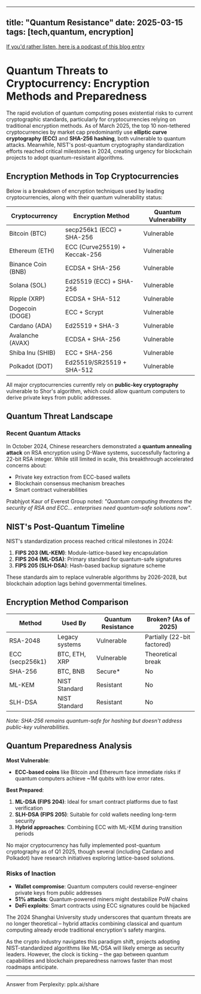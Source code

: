 
---
title: "Quantum Resistance"
date: 2025-03-15
tags: [tech,quantum, encryption]
---

<head>
<link rel="alternate" type="application/atom+xml" title="{{ site.title }}" href="/feed.xml">
</head>

[If you'd rather listen, here is a podcast of this blog entry](https://lewisbakkero.github.io/tibidabo/audios/Quantum-Resistance.mp3)

# Quantum Threats to Cryptocurrency: Encryption Methods and Preparedness

The rapid evolution of quantum computing poses existential risks to current cryptographic standards, particularly for cryptocurrencies relying on traditional encryption methods. As of March 2025, the top 10 non-tethered cryptocurrencies by market cap predominantly use **elliptic curve cryptography (ECC)** and **SHA-256 hashing**, both vulnerable to quantum attacks. Meanwhile, NIST's post-quantum cryptography standardization efforts reached critical milestones in 2024, creating urgency for blockchain projects to adopt quantum-resistant algorithms.

## Encryption Methods in Top Cryptocurrencies

Below is a breakdown of encryption techniques used by leading cryptocurrencies, along with their quantum vulnerability status:

| Cryptocurrency | Encryption Method | Quantum Vulnerability |
|----------------|-------------------|-----------------------|
| Bitcoin (BTC)  | secp256k1 (ECC) + SHA-256 | Vulnerable |
| Ethereum (ETH) | ECC (Curve25519) + Keccak-256 | Vulnerable |
| Binance Coin (BNB) | ECDSA + SHA-256 | Vulnerable |
| Solana (SOL)   | Ed25519 (ECC) + SHA-256 | Vulnerable |
| Ripple (XRP)   | ECDSA + SHA-512 | Vulnerable |
| Dogecoin (DOGE) | ECC + Scrypt | Vulnerable |
| Cardano (ADA)  | Ed25519 + SHA-3 | Vulnerable |
| Avalanche (AVAX)| ECDSA + SHA-256 | Vulnerable |
| Shiba Inu (SHIB)| ECC + SHA-256 | Vulnerable |
| Polkadot (DOT)  | Ed25519/SR25519 + SHA-512 | Vulnerable |

All major cryptocurrencies currently rely on **public-key cryptography** vulnerable to Shor's algorithm, which could allow quantum computers to derive private keys from public addresses.

## Quantum Threat Landscape

### Recent Quantum Attacks
In October 2024, Chinese researchers demonstrated a **quantum annealing attack** on RSA encryption using D-Wave systems, successfully factoring a 22-bit RSA integer. While still limited in scale, this breakthrough accelerated concerns about:
- Private key extraction from ECC-based wallets
- Blockchain consensus mechanism breaches
- Smart contract vulnerabilities

Prabhjyot Kaur of Everest Group noted: *"Quantum computing threatens the security of RSA and ECC... enterprises need quantum-safe solutions now"*.

## NIST's Post-Quantum Timeline

NIST's standardization process reached critical milestones in 2024:

1. **FIPS 203 (ML-KEM)**: Module-lattice-based key encapsulation  
2. **FIPS 204 (ML-DSA)**: Primary standard for quantum-safe signatures  
3. **FIPS 205 (SLH-DSA)**: Hash-based backup signature scheme

These standards aim to replace vulnerable algorithms by 2026-2028, but blockchain adoption lags behind governmental timelines.

## Encryption Method Comparison

| Method          | Used By         | Quantum Resistance | Broken? (As of 2025) |
|-----------------|-----------------|--------------------|-----------------------|
| RSA-2048        | Legacy systems  | Vulnerable         | Partially (22-bit factored) |
| ECC (secp256k1) | BTC, ETH, XRP   | Vulnerable         | Theoretical break       |
| SHA-256         | BTC, BNB        | Secure*            | No                    |
| ML-KEM          | NIST Standard   | Resistant          | No                    |
| SLH-DSA         | NIST Standard   | Resistant          | No                    |

*Note: SHA-256 remains quantum-safe for hashing but doesn't address public-key vulnerabilities.*

## Quantum Preparedness Analysis

**Most Vulnerable**:  
- **ECC-based coins** like Bitcoin and Ethereum face immediate risks if quantum computers achieve ~1M qubits with low error rates.

**Best Prepared**:  
1. **ML-DSA (FIPS 204)**: Ideal for smart contract platforms due to fast verification  
2. **SLH-DSA (FIPS 205)**: Suitable for cold wallets needing long-term security  
3. **Hybrid approaches**: Combining ECC with ML-KEM during transition periods  

No major cryptocurrency has fully implemented post-quantum cryptography as of Q1 2025, though several (including Cardano and Polkadot) have research initiatives exploring lattice-based solutions.

### Risks of Inaction
- **Wallet compromise**: Quantum computers could reverse-engineer private keys from public addresses  
- **51% attacks**: Quantum-powered miners might destabilize PoW chains  
- **DeFi exploits**: Smart contracts using ECC signatures could be hijacked  

The 2024 Shanghai University study underscores that quantum threats are no longer theoretical – hybrid attacks combining classical and quantum computing already erode traditional encryption's safety margins.

As the crypto industry navigates this paradigm shift, projects adopting NIST-standardized algorithms like ML-DSA will likely emerge as security leaders. However, the clock is ticking – the gap between quantum capabilities and blockchain preparedness narrows faster than most roadmaps anticipate.

---
Answer from Perplexity: pplx.ai/share